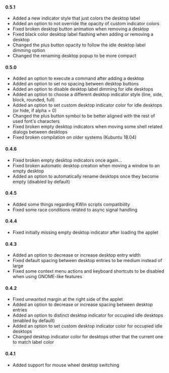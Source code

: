 #### 0.5.1
* Added a new indicator style that just colors the desktop label
* Added an option to not override the opacity of custom indicator colors
* Fixed broken desktop button animation when removing a desktop
* Fixed black color desktop label flashing when adding or removing a desktop
* Changed the plus button opacity to follow the idle desktop label dimming option
* Changed the renaming desktop popup to be more compact

#### 0.5.0
* Added an option to execute a command after adding a desktop
* Added an option to set no spacing between desktop buttons
* Added an option to disable desktop label dimming for idle desktops
* Added an option to choose a different desktop indicator style (line, side, block, rounded, full)
* Added an option to set custom desktop indicator color for idle desktops (or hide, if alpha = 0)
* Changed the plus button symbol to be better aligned with the rest of used font's characters
* Fixed broken empty desktop indicators when moving some shell related dialogs between desktops
* Fixed broken compilation on older systems (Kubuntu 18.04)

#### 0.4.6
* Fixed broken empty desktop indicators once again...
* Fixed broken automatic desktop creation when moving a window to an empty desktop
* Added an option to automatically rename desktops once they become empty (disabled by default)

#### 0.4.5
* Added some things regarding KWin scripts compatibility
* Fixed some race conditions related to async signal handling

#### 0.4.4
* Fixed initially missing empty desktop indicator after loading the applet

#### 0.4.3
* Added an option to decrease or increase desktop entry width
* Fixed default spacing between desktop entries to be medium instead of large
* Fixed some context menu actions and keyboard shortcuts to be disabled when using GNOME-like features

#### 0.4.2
* Fixed unwanted margin at the right side of the applet
* Added an option to decrease or increase spacing between desktop entries
* Added an option to distinct desktop indicator for occupied idle desktops (enabled by default)
* Added an option to set custom desktop indicator color for occupied idle desktops
* Changed desktop indicator color for desktops other that the current one to match label color

#### 0.4.1
* Added support for mouse wheel desktop switching
